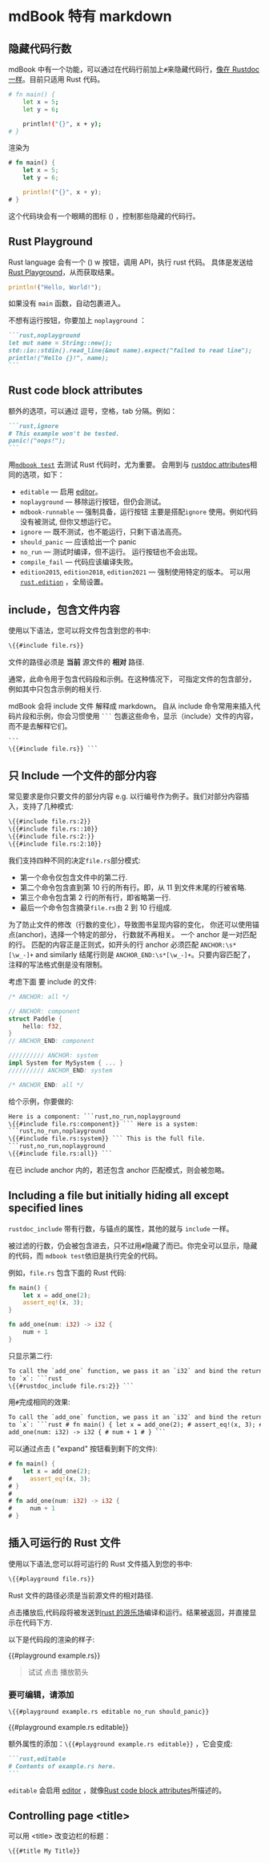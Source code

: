 # mdBook 特有 markdown

## 隐藏代码行数

mdBook 中有一个功能，可以通过在代码行前加上`#`来隐藏代码行，[像在 Rustdoc 一样][rustdoc-hide]。目前只适用 Rust 代码。

[rustdoc-hide]: https://doc.rust-lang.org/stable/rustdoc/documentation-tests.html#hiding-portions-of-the-example

```bash
# fn main() {
    let x = 5;
    let y = 6;

    println!("{}", x + y);
# }
```

渲染为

```rust
# fn main() {
    let x = 5;
    let y = 6;

    println!("{}", x + y);
# }
```

这个代码块会有一个眼睛的图标 (<i class="fa fa-eye"></i>) ，控制那些隐藏的代码行。

## Rust Playground

Rust language 会有一个 (<i class="fa fa-play"></i>) w 按钮，调用 API，执行 rust 代码。
具体是发送给 [Rust Playground]，从而获取结果。

```rust
println!("Hello, World!");
```

如果没有 `main` 函数，自动包裹进入。

不想有运行按钮，你要加上 `noplayground` ：

````markdown
```rust,noplayground
let mut name = String::new();
std::io::stdin().read_line(&mut name).expect("failed to read line");
println!("Hello {}!", name);
```
````

## Rust code block attributes

额外的选项，可以通过 逗号，空格，tab 分隔。例如：

````markdown
```rust,ignore
# This example won't be tested.
panic!("oops!");
```
````

用[`mdbook test`] 去测试 Rust 代码时，尤为重要。
会用到与 [rustdoc attributes]相同的选项，如下：

- `editable` — 启用 [editor]。
- `noplayground` — 移除运行按钮，但仍会测试。
- `mdbook-runnable` — 强制具备，运行按钮
  主要是搭配`ignore` 使用。例如代码没有被测试, 但你又想运行它。
- `ignore` — 既不测试，也不能运行，只剩下语法高亮。
- `should_panic` — 应该给出一个 panic
- `no_run` — 测试时编译，但不运行。
  运行按钮也不会出现。
- `compile_fail` — 代码应该编译失败。
- `edition2015`, `edition2018`, `edition2021` — 强制使用特定的版本。
  可以用 [`rust.edition`] ，全局设置。

[`mdbook test`]: ../cli/test.zh.md
[rustdoc attributes]: https://doc.rust-lang.org/rustdoc/documentation-tests.html#attributes
[editor]: theme/editor.zh.md
[`rust.edition`]: configuration/general.zh.md#rust-options

## include，包含文件内容

使用以下语法，您可以将文件包含到您的书中:

```hbs
\{{#include file.rs}}
```

文件的路径必须是 **当前** 源文件的 **相对** 路径.

通常，此命令用于包含代码段和示例。在这种情况下， 可指定文件的包含部分，例如其中只包含示例的相关行.

mdBook 会将 include 文件 解释成 markdown。 自从 include 命令常用来插入代码片段和示例，你会习惯使用 ` ``` ` 包裹这些命令，显示（include）文件的内容，而不是去解释它们。

````hbs
```
\{{#include file.rs}} ```
````

## 只 Include 一个文件的部分内容

常见要求是你只要文件的部分内容 e.g. 以行编号作为例子。我们对部分内容插入，支持了几种模式:

```hbs
\{{#include file.rs:2}}
\{{#include file.rs::10}}
\{{#include file.rs:2:}}
\{{#include file.rs:2:10}}
```

我们支持四种不同的决定`file.rs`部分模式:

- 第一个命令仅包含文件中的第二行.
- 第二个命令包含直到第 10 行的所有行。即，从 11 到文件末尾的行被省略.
- 第三个命令包含第 2 行的所有行，即省略第一行.
- 最后一个命令包含摘录`file.rs`由 2 到 10 行组成.

为了防止文件的修改（行数的变化），导致图书呈现内容的变化， 你还可以使用锚点(anchor)，选择一个特定的部分，
行数就不再相关。
一个 anchor 是一对匹配的行。 匹配的内容正是正则式，如开头的行 anchor 必须匹配 `ANCHOR:\s*[\w_-]+` and similarly 结尾行则是 `ANCHOR_END:\s*[\w_-]+`。只要内容匹配了，注释的写法格式倒是没有限制。

考虑下面 要 include 的文件:

```rs
/* ANCHOR: all */

// ANCHOR: component
struct Paddle {
    hello: f32,
}
// ANCHOR_END: component

////////// ANCHOR: system
impl System for MySystem { ... }
////////// ANCHOR_END: system

/* ANCHOR_END: all */
```

给个示例，你要做的:

````hbs
Here is a component: ```rust,no_run,noplayground
\{{#include file.rs:component}} ``` Here is a system:
```rust,no_run,noplayground
\{{#include file.rs:system}} ``` This is the full file.
```rust,no_run,noplayground
\{{#include file.rs:all}} ```
````

在已 include anchor 内的，若还包含 anchor 匹配模式，则会被忽略。

## Including a file but initially hiding all except specified lines

`rustdoc_include` 带有行数，与锚点的属性，其他的就与 `include` 一样。

被过滤的行数，仍会被包含进去，只不过用`#`隐藏了而已。你完全可以显示，隐藏的代码，而 `mdbook test`依旧是执行完全的代码。

例如，`file.rs` 包含下面的 Rust 代码:

```rust
fn main() {
    let x = add_one(2);
    assert_eq!(x, 3);
}

fn add_one(num: i32) -> i32 {
    num + 1
}
```

只显示第二行:

````hbs
To call the `add_one` function, we pass it an `i32` and bind the returned value
to `x`: ```rust
\{{#rustdoc_include file.rs:2}} ```
````

用`#`完成相同的效果:

````hbs
To call the `add_one` function, we pass it an `i32` and bind the returned value
to `x`: ```rust # fn main() { let x = add_one(2); # assert_eq!(x, 3); # } # # fn
add_one(num: i32) -> i32 { # num + 1 # } ```
````

可以通过点击 ( "expand" 按钮看到剩下的文件):

```rust
# fn main() {
    let x = add_one(2);
#     assert_eq!(x, 3);
# }
#
# fn add_one(num: i32) -> i32 {
#     num + 1
# }
```

## 插入可运行的 Rust 文件

使用以下语法,您可以将可运行的 Rust 文件插入到您的书中:

```hbs
\{{#playground file.rs}}
```

Rust 文件的路径必须是当前源文件的相对路径.

点击播放后,代码段将被发送到[rust 的游乐场][rust playground]编译和运行。结果被返回，并直接显示在代码下方.

以下是代码段的渲染的样子:

{{#playground example.rs}}

> 试试 点击 播放箭头

[rust playground]: https://play.rust-lang.org/

### 要可编辑，请添加

```hbs
\{{#playground example.rs editable no_run should_panic}}
```

{{#playground example.rs editable}}

额外属性的添加：`\{{#playground example.rs editable}}` ，它会变成:

````markdown
```rust,editable
# Contents of example.rs here.
```
````

`editable` 会启用 [editor] ，就像[Rust code block attributes](#rust-code-block-attributes)所描述的。

[rust playground]: https://play.rust-lang.org/

## Controlling page \<title\>

可以用 \<title\> 改变边栏的标题：

```hbs
\{{#title My Title}}
```
